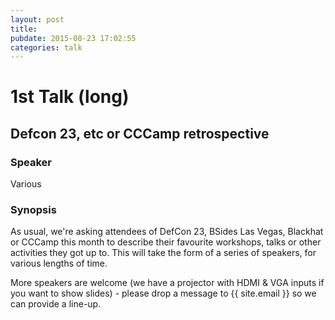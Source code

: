 ```yaml
---
layout: post
title: 
pubdate: 2015-08-23 17:02:55
categories: talk
---
```


# 1st Talk (long)

## Defcon 23, etc or CCCamp retrospective

### Speaker

Various

### Synopsis

As usual, we're asking attendees of DefCon 23, BSides Las Vegas,
Blackhat or CCCamp this month to describe their favourite workshops, talks
or other activities they got up to. This will take the form of a
series of speakers, for various lengths of time.

More speakers are welcome (we have a projector with HDMI & VGA inputs if you want to show slides) - please drop a message to {{ site.email }}
so we can provide a line-up.
